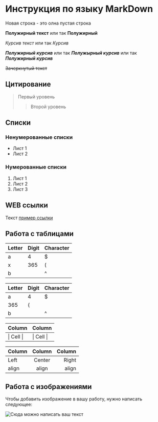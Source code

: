 # Инструкция по языку MarkDown

Новая строка - это олна пустая строка

**Полужирный текст** или так __Полужирный__

*Курсив текст* или так _Курсив_

***Полужирный курсив*** или так _**Полужырный курсив**_ или так **_Полужирный курсив_**

~~Зачеркнутый текст~~

## Цитирование
> Первый уровень
>> Второй уровень

## Списки
### Ненумерованные списки
* Лист 1
* Лист 2
### Нумерованные списки
1. Лист 1
2. Лист 2
3. Лист 3

## WEB ссылки
Текст [пример ссылки](http.example.com "Всплывающая подсказка")

## Работа с таблицами

Letter | Digit | Character
------ | ------|----------
a      | 4     | $
x      | 365    | (
b      |       | ^  

Letter|Digit|Character
---|---|---
a|4|$
 |365|(
b| |^  

Column | Column
------ | ------
\| Cell \|| \| Cell \|  


Column | Column | Column
:----- | :----: | -----:
Left   | Center | Right
align  | align  | align


## Работа с изображениями

Чтобы добавить изображение в вашу работу, нужно написать следующее:

![Сюда можно написать ваш текст](имя_изображения.формат)
